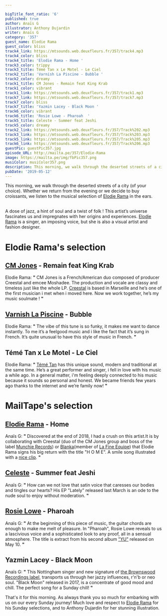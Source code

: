 ```yaml
---

bigTitle_font_ratio: '6'
published: true
author: Anaïs G
illustrator: Anthony Dujardin
writer: Anaïs G
category: '357'
guest_name: Elodie Rama
guest_color: bliss
track4_link: https://mtsounds.web.deuxfleurs.fr/357/track4.mp3
track4_color: bliss
track4_title: 'Elodie Rama - Home '
track3_color: trippy
track3_title: Témé Tan x Le Motel - Le Ciel
track2_title: 'Varnish La Piscine - Bubble '
track2_color: dreamy
track1_title: CM Jones - Remain feat King Krab
track1_color: vibrant
track1_link: https://mtsounds.web.deuxfleurs.fr/357/track1.mp3
track7_link: https://mtsounds.web.deuxfleurs.fr/357/track7.mp3
track7_color: bliss
track7_title: 'Yazmin Lacey - Black Moon '
track6_color: vibrant
track6_title: 'Rosie Lowe - Pharoah  '
track5_title: Celeste - Summer feat Jeshi
track5_color: dreamy
track2_link: https://mtsounds.web.deuxfleurs.fr/357/Track%202.mp3
track3_link: https://mtsounds.web.deuxfleurs.fr/357/Track%203.mp3
track5_link: https://mtsounds.web.deuxfleurs.fr/357/Track%205.mp3
track6_link: https://mtsounds.web.deuxfleurs.fr/357/Track%206.mp3
guestPic: guestPic357.jpg
episode_URL: http://mailta.pe/357/Elodie-Rama
image: https://mailta.pe/img/fbPic357.png
musiColor: musiColor357.png
description: This morning, we walk through the deserted streets of a city (of your choice). Whether we return from the evening or we decide to buy croissants, we listen to the musical selection of Elodie Rama in the ears.
pubDate: '2019-05-12'
---
```


This morning, we walk through the deserted streets of a city (of your choice). Whether we return from the evening or we decide to buy croissants, we listen to the musical selection of [Elodie Rama](https://elodierama.fr/) in the ears.
<br><br>

A dose of jazz, a hint of soul and a twist of folk ! This artist’s universe fascinates us and impregnates with her origins and experiences. [Elodie Rama](https://www.facebook.com/elodie.rama/) is a singer, an imposing voice, but she is also a visual artist and fashion designer.


# Elodie Rama's selection

## [CM Jones](https://www.facebook.com/wearecmjones/) - Remain feat King Krab
Elodie Rama: **"** CM Jones is a French/American duo composed of producer Creestal and emcee Moshadee. The production and vocale are classy and timeless just like the whole LP. [Creestal](https://www.facebook.com/DJCreestal/) is based in Marseille and he’s one of the first musician i met when i moved here. Now we work together, he’s my music soulmate ! **"** 

## [Varnish La Piscine](https://soundcloud.com/varnishlapiscine) - Bubble
Elodie Rama: **"** The vibe of this tune is so funky, it makes me want to dance instantly. To me it’s a feelgood music and i like the fact that it’s sung in French. It’s quite unusual to have this style of music in French. **"** 

## Témé Tan x Le Motel - Le Ciel 
Elodie Rama: **"** [Témé Tan](https://soundcloud.com/teme-tan) has this unique sound, modern and traditional at the same time. He’s a great performer and singer, i fell in love with his music a while ago. In a general matter, i'm feeling deeply connected to his music because it sounds so personal and honest. We became friends few years ago thanks to the internet and we’re family now! **"** 


# MailTape's selection

## [Elodie Rama](https://soundcloud.com/elodie-rama) - Home 
Anaïs G: **"** Discovered at the end of 2018, I had a crush on this artist.It is by collaborating with Creestal (duo of the CM Jones group and boss of the label [Munchie Records](https://soundcloud.com/munchierecords)) or [Blanka](https://soundcloud.com/blankasanova)(member of [La Fine Equipe](https://soundcloud.com/lafineequipe)) that Elodie Rama signs his big return with the title "H O M E". A smile song illustrated with a [nice clip](https://www.youtube.com/watch?v=Lhtb8kqD3ec). **"** 

## [Celeste](https://soundcloud.com/celestewaite) - Summer feat Jeshi
Anaïs G: **"** How can we not love that satin voice that caresses our bodies and tingles our hearts? His EP "Lately" released last March is an ode to the nude soul to enjoy without moderation. **"** 

## [Rosie Lowe](https://soundcloud.com/rosielowe) - Pharoah
Anaïs G: **"** At the beginning of this piece of music, the guitar chords are enough to make me melt of pleasure. In "Pharoah", Rosie Lowe reveals to us a lascivious voice and a sophisticated look to any proof, all in a sensual atmosphere. The title is extract from his second album ["YU"](https://soundcloud.com/rosielowe/sets/yu-202) released on May 10. **"** 

## Yazmin Lacey - Black Moon 
Anaïs G: **"** This Nottingham singer and new signature of [the Brownswood Recordings label](https://soundcloud.com/brownswood),  transports us through her jazzy influences, r'n'b or neo soul. "Black Moon" released in 2017, is a concentrate of good mood and chill. The perfect song for a Sunday chill!  **"** 



 That's it for this morning. As always thank you so much for embarking with us on our every Sunday journey! Much love and respect to [Elodie Rama](https://elodierama.fr/) for his Sunday selections, and to Anthony Dujardin for her stunning illustration.
